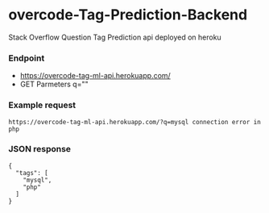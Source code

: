 # overcode-Tag-Prediction-Backend
Stack Overflow Question Tag Prediction api deployed on heroku

### Endpoint 
- https://overcode-tag-ml-api.herokuapp.com/
- GET Parmeters
  q="<your question>"

### Example request
```
https://overcode-tag-ml-api.herokuapp.com/?q=mysql connection error in php
```
### JSON response
```
{
  "tags": [
    "mysql",
    "php"
  ]
}
```

